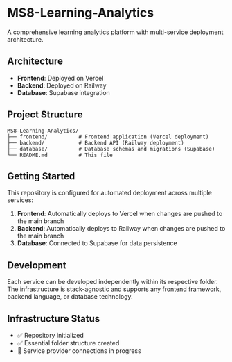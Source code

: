 # MS8-Learning-Analytics

A comprehensive learning analytics platform with multi-service deployment architecture.

## Architecture

- **Frontend**: Deployed on Vercel
- **Backend**: Deployed on Railway  
- **Database**: Supabase integration

## Project Structure

```
MS8-Learning-Analytics/
├── frontend/          # Frontend application (Vercel deployment)
├── backend/           # Backend API (Railway deployment)
├── database/          # Database schemas and migrations (Supabase)
└── README.md          # This file
```

## Getting Started

This repository is configured for automated deployment across multiple services:

1. **Frontend**: Automatically deploys to Vercel when changes are pushed to the main branch
2. **Backend**: Automatically deploys to Railway when changes are pushed to the main branch  
3. **Database**: Connected to Supabase for data persistence

## Development

Each service can be developed independently within its respective folder. The infrastructure is stack-agnostic and supports any frontend framework, backend language, or database technology.

## Infrastructure Status

- ✅ Repository initialized
- ✅ Essential folder structure created
- 🔄 Service provider connections in progress
